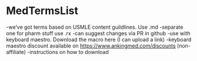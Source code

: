 # MedTermsList

-we’ve got terms based on USMLE content guildlines.  Use .md
-separate one for pharm stuff  use .rx
-can suggest changes via PR in github
-use with keyboard maestro. Download the macro here (I can upload a link)
-keyboard maestro discount available on https://www.ankingmed.com/discounts  (non-affiliate)
-instructions on how to download
